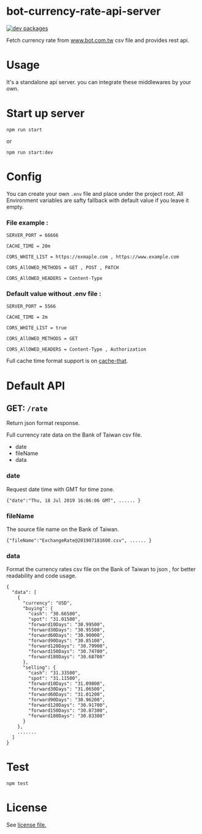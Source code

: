 # bot-currency-rate-api-server

[![dev packages](https://david-dm.org/silveryiris/bot-currency-rate-api-server.svg)](https://david-dm.org/silveryiris/bot-currency-rate-api-server)

Fetch currency rate from www.bot.com.tw csv file and provides rest api.

# Usage

It's a standalone api server. you can integrate these middlewares by your own.

# Start up server
````
npm run start
````

or 

````
npm run start:dev
````

# Config

You can create your own `.env` file and place under the project root.
All Environment variables are safty fallback with default value if you leave it empty.

### File example :
````
SERVER_PORT = 66666

CACHE_TIME = 20m

CORS_WHITE_LIST = https://exmaple.com , https://www.example.com

CORS_AllOWED_METHODS = GET , POST , PATCH

CORS_AllOWED_HEADERS = Content-Type

````

### Default value without .env file : 
````
SERVER_PORT = 5566

CACHE_TIME = 2m

CORS_WHITE_LIST = true

CORS_AllOWED_METHODS = GET

CORS_AllOWED_HEADERS = Content-Type , Authorization
````

Full cache time format support is on [cache-that](https://github.com/silveryiris/cache-that#time-format-support).

# Default API

## GET: `/rate`

Return json format response.

Full currency rate data on the Bank of Taiwan csv file.

- date
- fileName
- data

### date
Request date time with GMT for time zone.
````
{"date":"Thu, 18 Jul 2019 16:06:06 GMT", ...... }
````

### fileName
The source file name on the Bank of Taiwan.
````
{"fileName":"ExchangeRate@201907181600.csv", ...... }
````

### data
Format the currency rates csv file on the Bank of Taiwan to json ,
for better readability and code usage.
````
{
  "data": [
    {
      "currency": "USD",
      "buying": {
        "cash": "30.66500",
        "spot": "31.01500",
        "forward10Days": "30.99500",
        "forward30Days": "30.95500",
        "forward60Days": "30.90000",
        "forward90Days": "30.85100",
        "forward120Days": "30.79900",
        "forward150Days": "30.74700",
        "forward180Days": "30.68700"
      },
      "selling": {
        "cash": "31.33500",
        "spot": "31.11500",
        "forward10Days": "31.09800",
        "forward30Days": "31.06500",
        "forward60Days": "31.01200",
        "forward90Days": "30.96200",
        "forward120Days": "30.91700",
        "forward150Days": "30.87300",
        "forward180Days": "30.83300"
      }
    },
    .......
  ]
}

````

# Test

````
npm test
````

# License

See [license file.](https://github.com/silveryiris/bot-currency-rate-api-server/blob/master/LICENSE)
